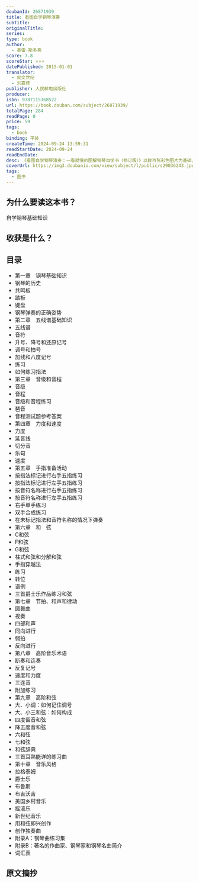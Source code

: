 ```yaml
---
doubanId: 26871939
title: 看图自学钢琴演奏
subTitle: 
originalTitle: 
series: 
type: book
author: 
  - 泰雷·斯多弗
score: 7.8
scoreStar: ⭐⭐⭐
datePublished: 2015-01-01
translator: 
  - 同文世纪
  - 刘嘉佳
publisher: 人民邮电出版社
producer: 
isbn: 9787115368522
url: https://book.douban.com/subject/26871939/
totalPage: 284
readPage: 0
price: 59
tags:  
  - book
binding: 平装
createTime: 2024-09-24 13:59:31
readStartDate: 2024-09-24
readEndDate:
desc: 《看图自学钢琴演奏：一看就懂的图解钢琴自学书（修订版）》以数百张彩色图片为基础，用浅显易懂的文字介绍了钢琴演奏的自学方法，内容涉及钢琴的选购、音阶、节奏、指法、读谱、和弦、合手练习等技巧，课程安排循序渐进。图书再版时，邀请中国音乐学院曹军老师进行了审校，修正了一些错误。　　《看图自学钢琴演奏：一看就懂的图解钢琴自学书（修订版）》适合钢琴初学者阅读使用。玛丽·苏·泰勒，自1956 年以来，为各年级学生开设了钢琴基础、爵士乐、即兴创作、和弦研究及其他相关课程。1954 年起，她就在亚特兰大进行各种演出，把自己对音乐的理解与大家分享。多年来，她几乎抹去了亚特兰大每一架钢琴上的灰尘，正式的钢琴俱乐部、小型的爵士乐酒吧、热闹的家庭聚会上都能看到她的身影。她和丈夫、儿子现居乔治亚州的罗斯韦尔。泰雷·斯多弗，她是一位自由作家，现在也同时从事编辑工作——这是她的第10 本书。她和密友拉巴（Lab）、马克森（Maxine）一起居住在田纳西州的诺克斯维尔（Knoxville），在寒冷的冬天一个个深夜伏案写书的日子，是她们为她驱走寒意，照料她的生活。
coverUrl: https://img3.doubanio.com/view/subject/l/public/s29036243.jpg
tags:  
  - 图书
---
```


## 为什么要读这本书？

自学钢琴基础知识

## 收获是什么？

## 目录


  - 第一章　钢琴基础知识
  - 钢琴的历史
  - 共鸣板
  - 踏板
  - 键盘
  - 钢琴弹奏的正确姿势
  - 第二章　五线谱基础知识
  - 五线谱
  - 音符
  - 升号、降号和还原记号
  - 调号和拍号
  - 加线和八度记号
  - 练习
  - 如何练习指法
  - 第三章　音级和音程
  - 音级
  - 音程
  - 音级和音程练习
  - 琶音
  - 音程测试题参考答案
  - 第四章　力度和速度
  - 力度
  - 延音线
  - 切分音
  - 乐句
  - 速度
  - 第五章　手指准备活动
  - 按指法标记进行右手五指练习
  - 按指法标记进行左手五指练习
  - 按音符名称进行右手五指练习
  - 按音符名称进行左手五指练习
  - 右手单手练习
  - 双手合成练习
  - 在未标记指法和音符名称的情况下弹奏
  - 第六章　和　弦
  - C和弦
  - F和弦
  - G和弦
  - 柱式和弦和分解和弦
  - 手指穿越法
  - 练习
  - 转位
  - 谱例
  - 三首爵士乐作品练习和弦
  - 第七章　节拍、和声和律动
  - 圆舞曲
  - 视奏
  - 四部和声
  - 同向进行
  - 弱拍
  - 反向进行
  - 第八章　高阶音乐术语
  - 断奏和连奏
  - 反复记号
  - 速度和力度
  - 三连音
  - 附加练习
  - 第九章　高阶和弦
  - 大、小调：如何记住调号
  - 大、小三和弦：如何构成
  - 四度留音和弦
  - 降五度音和弦
  - 六和弦
  - 七和弦
  - 和弦辞典
  - 三首耳熟能详的练习曲
  - 第十章　音乐风格
  - 拉格泰姆
  - 爵士乐
  - 布鲁斯
  - 布吉沃吉
  - 美国乡村音乐
  - 摇滚乐
  - 新世纪音乐
  - 用和弦即兴创作
  - 创作独奏曲
  - 附录A：钢琴曲练习集
  - 附录B：著名的作曲家、钢琴家和钢琴名曲简介
  - 词汇表

## 原文摘抄

